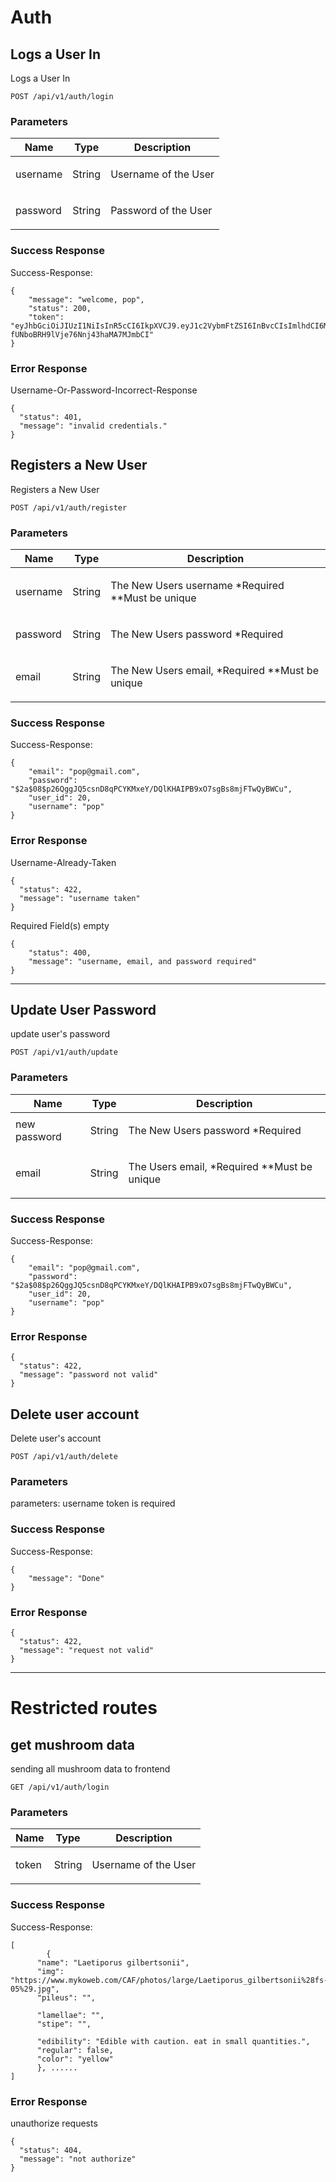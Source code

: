 # Auth

## Logs a User In

<p>Logs a User In</p>

    POST /api/v1/auth/login


### Parameters

| Name      | Type      | Description                        |
|-----------|-----------|-------------------------------------|
| username    | String        |  <p>Username of the User</p>                |
| password    | String        |  <p>Password of the User</p>                |

### Success Response

Success-Response:

```
{
    "message": "welcome, pop",
    "status": 200,
    "token": "eyJhbGciOiJIUzI1NiIsInR5cCI6IkpXVCJ9.eyJ1c2VybmFtZSI6InBvcCIsImlhdCI6MTYzNDU5MjIzOSwiZXhwIjoxNjM0Njc4NjM5fQ.RyKXp7JDBXS-fUNboBRH9lVje76Nnj43haMA7MJmbCI"
}

```
### Error Response

Username-Or-Password-Incorrect-Response

```
{
  "status": 401,
  "message": "invalid credentials."
}
```

## Registers a New User

<p>Registers a New User</p>

    POST /api/v1/auth/register


### Parameters

| Name      | Type      | Description                                              |
|-----------|-----------|-----------------------------------------------------------|
| username    | String        |  <p>The New Users username *Required **Must be unique</p>    |
| password    | String        |  <p>The New Users password *Required</p>                                |
| email            | String        |  <p>The New Users email, *Required **Must be unique</p>        |


### Success Response

Success-Response:

```
{
    "email": "pop@gmail.com",
    "password": "$2a$08$p26QggJQ5csnD8qPCYKMxeY/DQlKHAIPB9xO7sgBs8mjFTwQyBWCu",
    "user_id": 20,
    "username": "pop"
}
```
### Error Response

Username-Already-Taken

```
{
  "status": 422,
  "message": "username taken"
}
```

Required Field(s) empty

```
{
    "status": 400,
    "message": "username, email, and password required"
}
```
---------------------
## Update User Password

<p>update user's password</p>

    POST /api/v1/auth/update
### Parameters

| Name      | Type      | Description                                              |
|-----------|-----------|-----------------------------------------------------------|
| new password    | String        |  <p>The New Users password *Required</p>                                |
| email            | String        |  <p>The Users email, *Required **Must be unique</p>        |


### Success Response

Success-Response:

```
{
    "email": "pop@gmail.com",
    "password": "$2a$08$p26QggJQ5csnD8qPCYKMxeY/DQlKHAIPB9xO7sgBs8mjFTwQyBWCu",
    "user_id": 20,
    "username": "pop"
}
```
### Error Response

```
{
  "status": 422,
  "message": "password not valid"
}
```
## Delete user account

<p>Delete user's account</p>

    POST /api/v1/auth/delete
### Parameters
parameters: username
token is required

### Success Response

Success-Response:

```
{
    "message": "Done"
}
```
### Error Response

```
{
  "status": 422,
  "message": "request not valid"
}
```
--------------------

# Restricted routes

## get mushroom data

<p>sending all mushroom data to frontend</p>

    GET /api/v1/auth/login


### Parameters

| Name      | Type      | Description                        |
|-----------|-----------|-------------------------------------|
| token    | String        |  <p>Username of the User</p>                |

### Success Response

Success-Response:

```
[
        {
      "name": "Laetiporus gilbertsonii",
      "img": "https://www.mykoweb.com/CAF/photos/large/Laetiporus_gilbertsonii%28fs-05%29.jpg",
      "pileus": "",
  
      "lamellae": "",
      "stipe": "",
      
      "edibility": "Edible with caution. eat in small quantities.",
      "regular": false,
      "color": "yellow"
      }, ......
]

```
### Error Response

unauthorize requests

```
{
  "status": 404,
  "message": "not authorize"
}
```
